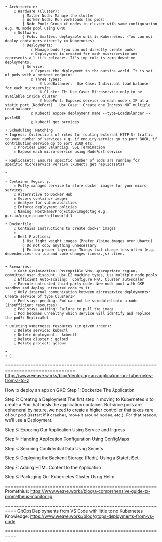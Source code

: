 
	• Architecture:
		○ Hardware (Cluster):
			§ Master Node: Manage the cluster
			§ Worker Node: Run workloads (as pods)
			§ Node Pool: Group of nodes in cluster with same configuration e.g. ML mode pool using GPUs
		○ Software:
			§ Pods: Smallest deployable unit in Kubernetes. (You can not deploy containers directly on Kubernetes)
			§ Deployments: 
				□ Manage pods (you can not directly create pods)
				□ Deployment is created for each microservice and represents all it's releases. It's imp role is zero downtime deployments. 
			§ Service: 
				□ Exposes the deployment to the outside world. It is set of pods with a network endpoint
				□ Three types: 
					® LoadBalancer:  Use Case: Individual load balancer for each microservice
					® Cluster IP: Use Case: Microservice only to be available inside cluster
					® NodePort: Exposes service on each node's IP at a static port (NodePort)   Use Case:  Create one Ingress NOT multiple Load Balancer
				□ Kubectl expose deployment name --type=LoadBalancer --port=80
				□ kubectl get services
 
	• Scheduling: Matching  
	• Ingress: Collections of rules for routing external HTTP(S) traffic to your number of services e.g. if enquiry-service go to port 8000, if contribution-service go to port 8100 etc.
		○ Provides Load Balancing, SSL Termination
		○ Expose each micro-service using NodePort service 

	• Replicasets: Ensures specific number of pods are running for specific microservice version (kubectl get replicasets)

	• 
	 
	• Container Registry: 
		○ Fully managed service to store docker images for your micro-services.   
		○ Alternative to Docker Hub
		○ Secure container images
		○ Analyze for vulnerabilities
		○ Enforce deployment policies
		○ Naming: HostName/ProjectID/Image:tag e.g. gcr.io/projectname/helloworld:1 

	• Dockerfile:
		○ Contains Instructions to create docker images 
		○ 
		○ Best Practices:
			§ Use light weight images (Prefer Alpine images over Ubantu)
			§ Do not copy anything unnecessary
			§ Follow proper layering: Things that change less often (e.g. dependencies) on top and code changes (index.js) often.
			
	
	• Scenarios:
		○ Cost Optimization: Preemptible VMs, appropriate region, committed user discount, Use E2 machine types, Use multiple node pools
		○ Efficient Auto-scaling:  Configure HPA, Cluster autoscaler
		○ Execute untrusted third-party code: New node pool with GKE sandbox and deploy untrusted code to it. 
		○ Only internal communication between microservice deployments: Create service of type ClusterIP
		○ Pod stays pending: Pod can not be scheduled onto a node (insufficient resources)
		○ Pod stays waiting: Failure to pull the image
		○ Pod becomes unhealthy which service will identify and replace the pod?: ReplicaSet   
		
	• Deleting kubernetes resources (in given order):
		○ Delete service: kubectl
		○ Delete deployment:  kubectl
		○ Delete cluster : gcloud
		○ Delete project: gcloud 
	
	• 
	• C
	
===============================================================================
https://www.weave.works/blog/deploying-an-application-on-kubernetes-from-a-to-z

How to deploy an app on GKE:
Step 1: Dockerize The Application 

Step 2: Creating a Deployment
	The first step in moving to Kubernetes is to create a Pod that hosts the application container. But since pods are ephemeral by nature, we need to create a higher controller that takes care of our pod (restart if it crashes, move it around nodes, etc.). For that reason, we’ll use a Deployment. 

Step 3: Exposing Our Application Using Service and Ingress
	
Step 4: Handling Application Configuration Using ConfigMaps
	
Step 5: Securing Confidential Data Using Secrets
	
Step 6: Deploying the Backend Storage (Redis) Using a StatefulSet
	
Step 7: Adding HTML Content to the Application
	
Step 8: Packaging Our Kubernetes Cluster Using Helm

======================================================
Promethius: 
https://www.weave.works/blog/a-comprehensive-guide-to-prometheus-monitoring

==========================================================
GitOps Deployments from VS Code with little to no Kubernetes Knowledge:
https://www.weave.works/blog/gitops-deployments-from-vs-code

==========================================================


